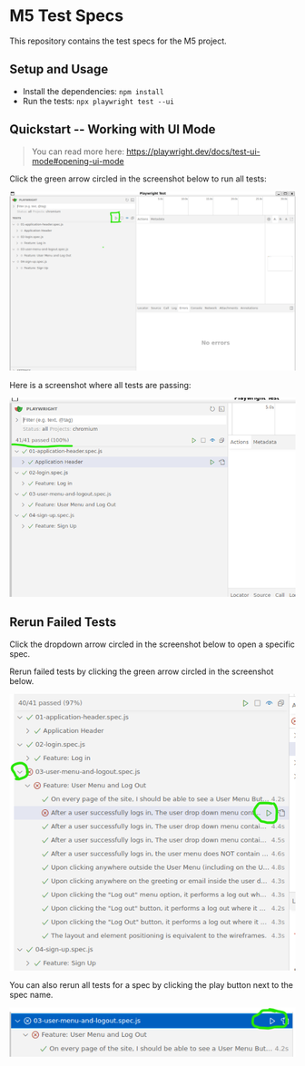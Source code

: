 # M5 Test Specs

This repository contains the test specs for the M5 project.

## Setup and Usage

- Install the dependencies: `npm install`
- Run the tests: `npx playwright test --ui`


## Quickstart -- Working with UI Mode
> You can read more here: https://playwright.dev/docs/test-ui-mode#opening-ui-mode

Click the green arrow circled in the screenshot below to run all tests:

![alt text](./screenshots/image.png)


Here is a screenshot where all tests are passing:

![alt text](./screenshots/image-1.png)


## Rerun Failed Tests

Click the dropdown arrow circled in the screenshot below to open a specific spec.

Rerun failed tests by clicking the green arrow circled in the screenshot below.

![alt text](./screenshots/image-2.png)

 You can also rerun all tests for a spec by clicking the play button next to the spec name.

![alt text](./screenshots/image-3.png)

